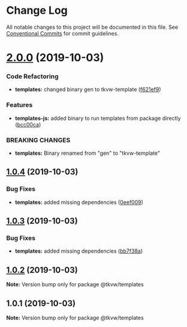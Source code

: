 # Change Log

All notable changes to this project will be documented in this file.
See [Conventional Commits](https://conventionalcommits.org) for commit guidelines.

# [2.0.0](https://github.com/tkvw/templates/compare/v1.0.4...v2.0.0) (2019-10-03)


### Code Refactoring

* **templates:** changed binary gen to tkvw-template ([f621ef9](https://github.com/tkvw/templates/commit/f621ef9))


### Features

* **templates-js:** added binary to run templates from package directly ([bcc00ca](https://github.com/tkvw/templates/commit/bcc00ca))


### BREAKING CHANGES

* **templates:** Binary renamed from "gen" to "tkvw-template"





## [1.0.4](https://github.com/tkvw/templates/compare/v1.0.3...v1.0.4) (2019-10-03)


### Bug Fixes

* **templates:** added missing dependencies ([0eef009](https://github.com/tkvw/templates/commit/0eef009))





## [1.0.3](https://github.com/tkvw/templates/compare/v1.0.2...v1.0.3) (2019-10-03)


### Bug Fixes

* **templates:** added missing dependencies ([bb7f38a](https://github.com/tkvw/templates/commit/bb7f38a))





## [1.0.2](https://github.com/tkvw/templates/compare/v1.0.1...v1.0.2) (2019-10-03)

**Note:** Version bump only for package @tkvw/templates





## 1.0.1 (2019-10-03)

**Note:** Version bump only for package @tkvw/templates
